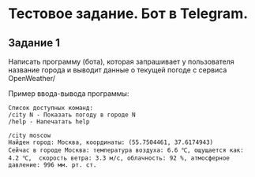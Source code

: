 # Тестовое задание. Бот в Telegram.

## Задание 1
Написать программу (бота), которая запрашивает у пользователя название города и выводит данные о текущей погоде с сервиса OpenWeather/

Пример ввода-вывода программы: 
```
Список доступных команд:
/city N - Показать погоду в городе N
/help - Напечатать help
```
```
/city moscow
Найден город: Москва, координаты: (55.7504461, 37.6174943)
Сейчас в городе Москва: температура воздуха: 6.6 ℃, ощущается как: 4.2 ℃,  скорость ветра: 3.3 м/с, облачность: 92 %, атмосферное давление: 996 мм. рт. ст.
```
